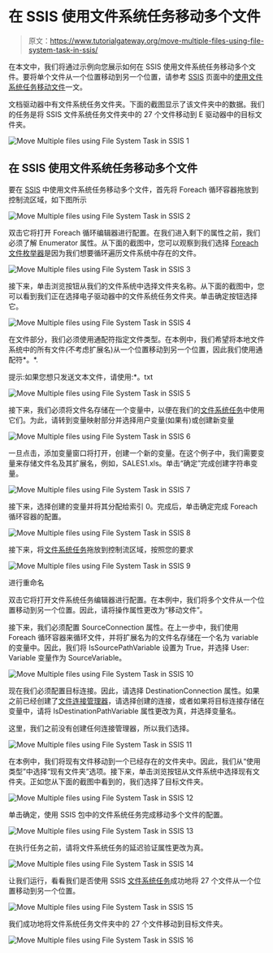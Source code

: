 # 在 SSIS 使用文件系统任务移动多个文件

> 原文：<https://www.tutorialgateway.org/move-multiple-files-using-file-system-task-in-ssis/>

在本文中，我们将通过示例向您展示如何在 SSIS 使用文件系统任务移动多个文件。要将单个文件从一个位置移动到另一个位置，请参考 [SSIS](https://www.tutorialgateway.org/ssis/) 页面中的[使用文件系统任务移动文件](https://www.tutorialgateway.org/move-file-using-file-system-task-in-ssis/)一文。

文档驱动器中有文件系统任务文件夹。下面的截图显示了该文件夹中的数据。我们的任务是将 SSIS 文件系统任务文件夹中的 27 个文件移动到 E 驱动器中的目标文件夹。

![Move Multiple files using File System Task in SSIS 1](img/53bbdecc7fa94dea6e9ea901bbb09c7e.png)

## 在 SSIS 使用文件系统任务移动多个文件

要在 [SSIS](https://www.tutorialgateway.org/ssis/) 中使用文件系统任务移动多个文件，首先将 Foreach 循环容器拖放到控制流区域，如下图所示

![Move Multiple files using File System Task in SSIS 2](img/0d64a4221214f8a824797c681b24bda9.png)

双击它将打开 Foreach 循环编辑器进行配置。在我们进入剩下的属性之前，我们必须了解 Enumerator 属性。从下面的截图中，您可以观察到我们选择 [Foreach 文件枚举器](https://www.tutorialgateway.org/ssis-foreach-loop-file-enumerator/)是因为我们想要循环遍历文件系统中存在的文件。

![Move Multiple files using File System Task in SSIS 3](img/86da5cc62d21e9829f56383000b00740.png)

接下来，单击浏览按钮从我们的文件系统中选择文件夹名称。从下面的截图中，您可以看到我们正在选择电子驱动器中的文件系统任务文件夹。单击确定按钮选择它。

![Move Multiple files using File System Task in SSIS 4](img/dc8e20995619a39bd1e359207f3d168e.png)

在文件部分，我们必须使用通配符指定文件类型。在本例中，我们希望将本地文件系统中的所有文件(不考虑扩展名)从一个位置移动到另一个位置，因此我们使用通配符*。*.

提示:如果您想只发送文本文件，请使用:*。txt

![Move Multiple files using File System Task in SSIS 5](img/755117c0713d3dcf6215bea1239b8026.png)

接下来，我们必须将文件名存储在一个变量中，以便在我们的[文件系统任务](https://www.tutorialgateway.org/file-system-task-in-ssis/)中使用它们。为此，请转到变量映射部分并选择用户变量(如果有)或创建新变量

![Move Multiple files using File System Task in SSIS 6](img/3d620d7b080f4d18d1c86a2453e8d6a1.png)

一旦点击<new variable..="">，添加变量窗口将打开，创建一个新的变量。在这个例子中，我们需要变量来存储文件名及其扩展名，例如，SALES1.xls。单击“确定”完成创建字符串变量。</new>

![Move Multiple files using File System Task in SSIS 7](img/27e6be9152b5c05f236f7242da24dcef.png)

接下来，选择创建的变量并将其分配给索引 0。完成后，单击确定完成 Foreach 循环容器的配置。

![Move Multiple files using File System Task in SSIS 8](img/0df99476c35967e78e24773d1cbbc21c.png)

接下来，将[文件系统任务](https://www.tutorialgateway.org/file-system-task-in-ssis/)拖放到控制流区域，按照您的要求

![Move Multiple files using File System Task in SSIS 9](img/082a92a19fa344dd44f8e238b77aa725.png)

进行重命名

双击它将打开文件系统任务编辑器进行配置。在本例中，我们将多个文件从一个位置移动到另一个位置。因此，请将操作属性更改为“移动文件”。

接下来，我们必须配置 SourceConnection 属性。在上一步中，我们使用 Foreach 循环容器来循环文件，并将扩展名为的文件名存储在一个名为 variable 的变量中。因此，我们将 IsSourcePathVariable 设置为 True，并选择 User: Variable 变量作为 SourceVariable。

![Move Multiple files using File System Task in SSIS 10](img/522150d9b6093ec5ffd8720961317585.png)

现在我们必须配置目标连接。因此，请选择 DestinationConnection 属性。如果之前已经创建了[文件连接管理器](https://www.tutorialgateway.org/file-connection-manager-in-ssis/)，请选择创建的连接，或者如果将目标连接存储在变量中，请将 IsDestinationPathVariable 属性更改为真，并选择变量名。

这里，我们之前没有创建任何连接管理器，所以我们选择<new connection..="">。</new>

![Move Multiple files using File System Task in SSIS 11](img/ed381665f002f6bbb02c811f185e0df0.png)

在本例中，我们将现有文件移动到一个已经存在的文件夹中。因此，我们从“使用类型”中选择“现有文件夹”选项。接下来，单击浏览按钮从文件系统中选择现有文件夹。正如您从下面的截图中看到的，我们选择了目标文件夹。

![Move Multiple files using File System Task in SSIS 12](img/a8f65df023d0edee7959b75ab7192cd6.png)

单击确定，使用 SSIS 包中的文件系统任务完成移动多个文件的配置。

![Move Multiple files using File System Task in SSIS 13](img/46fcb474d70f874a98d4a1c7247595ac.png)

在执行任务之前，请将文件系统任务的延迟验证属性更改为真。

![Move Multiple files using File System Task in SSIS 14](img/104960fe35c0d08885815e19b463a9e9.png)

让我们运行，看看我们是否使用 SSIS [文件系统任务](https://www.tutorialgateway.org/file-system-task-in-ssis/)成功地将 27 个文件从一个位置移动到另一个位置。

![Move Multiple files using File System Task in SSIS 15](img/e04ea1acc3636b9bdfb5c6e1f7abcfbd.png)

我们成功地将文件系统任务文件夹中的 27 个文件移动到目标文件夹。

![Move Multiple files using File System Task in SSIS 16](img/3f6cfc13a4014c91dbaff0cda509a4a2.png)